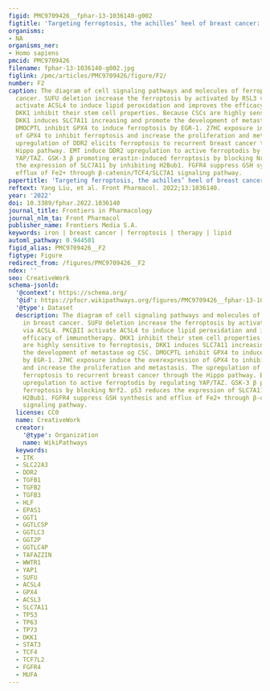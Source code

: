 ```yaml
---
figid: PMC9709426__fphar-13-1036140-g002
figtitle: 'Targeting ferroptosis, the achilles’ heel of breast cancer: A review'
organisms:
- NA
organisms_ner:
- Homo sapiens
pmcid: PMC9709426
filename: fphar-13-1036140-g002.jpg
figlink: /pmc/articles/PMC9709426/figure/F2/
number: F2
caption: The diagram of cell signaling pathways and molecules of ferroptosis in breast
  cancer. SUFU deletion increase the ferroptosis by activated by RSL3 via ACSL4. PKCβII
  activate ACSL4 to induce lipid peroxidation and improves the efficacy of immunotherapy.
  DKK1 inhibit their stem cell properties. Because CSCs are highly sensitive to ferroptosis,
  DKK1 induces SLC7A11 increasing and promote the development of metastase og CSC.
  DMOCPTL inhibit GPX4 to induce ferroptosis by EGR-1. 27HC exposure induce the overexpression
  of GPX4 to inhibit ferroptosis and increase the proliferation and metastasis. The
  upregulation of DDR2 elicits ferroptosis to recurrent breast cancer through the
  Hippo pathway. EMT induce DDR2 upregulation to active ferroptodis by regulating
  YAP/TAZ. GSK-3 β promoting erastin-induced ferroptosis by blocking Nrf2. p53 reduces
  the expression of SLC7A11 by inhibiting H2Bub1. FGFR4 suppress GSH synthesis and
  efflux of Fe2+ through β-catenin/TCF4/SLC7A1 signaling pathway.
papertitle: 'Targeting ferroptosis, the achilles’ heel of breast cancer: A review.'
reftext: Yang Liu, et al. Front Pharmacol. 2022;13:1036140.
year: '2022'
doi: 10.3389/fphar.2022.1036140
journal_title: Frontiers in Pharmacology
journal_nlm_ta: Front Pharmacol
publisher_name: Frontiers Media S.A.
keywords: iron | breast cancer | ferroptosis | therapy | lipid
automl_pathway: 0.944501
figid_alias: PMC9709426__F2
figtype: Figure
redirect_from: /figures/PMC9709426__F2
ndex: ''
seo: CreativeWork
schema-jsonld:
  '@context': https://schema.org/
  '@id': https://pfocr.wikipathways.org/figures/PMC9709426__fphar-13-1036140-g002.html
  '@type': Dataset
  description: The diagram of cell signaling pathways and molecules of ferroptosis
    in breast cancer. SUFU deletion increase the ferroptosis by activated by RSL3
    via ACSL4. PKCβII activate ACSL4 to induce lipid peroxidation and improves the
    efficacy of immunotherapy. DKK1 inhibit their stem cell properties. Because CSCs
    are highly sensitive to ferroptosis, DKK1 induces SLC7A11 increasing and promote
    the development of metastase og CSC. DMOCPTL inhibit GPX4 to induce ferroptosis
    by EGR-1. 27HC exposure induce the overexpression of GPX4 to inhibit ferroptosis
    and increase the proliferation and metastasis. The upregulation of DDR2 elicits
    ferroptosis to recurrent breast cancer through the Hippo pathway. EMT induce DDR2
    upregulation to active ferroptodis by regulating YAP/TAZ. GSK-3 β promoting erastin-induced
    ferroptosis by blocking Nrf2. p53 reduces the expression of SLC7A11 by inhibiting
    H2Bub1. FGFR4 suppress GSH synthesis and efflux of Fe2+ through β-catenin/TCF4/SLC7A1
    signaling pathway.
  license: CC0
  name: CreativeWork
  creator:
    '@type': Organization
    name: WikiPathways
  keywords:
  - ITK
  - SLC22A3
  - DDR2
  - TGFB1
  - TGFB2
  - TGFB3
  - HLF
  - EPAS1
  - GGT1
  - GGTLC5P
  - GGTLC3
  - GGT2P
  - GGTLC4P
  - TAFAZZIN
  - WWTR1
  - YAP1
  - SUFU
  - ACSL4
  - GPX4
  - ACSL3
  - SLC7A11
  - TP53
  - TP63
  - TP73
  - DKK1
  - STAT3
  - TCF4
  - TCF7L2
  - FGFR4
  - MUFA
---
```

